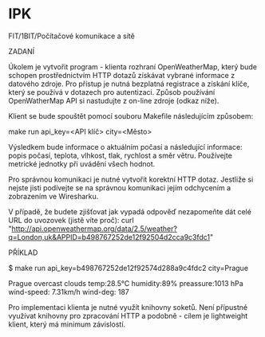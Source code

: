 # IPK
FIT/1BIT/Počítačové komunikace a sítě


ZADANÍ

Úkolem je vytvořit program - klienta rozhraní OpenWeatherMap, který bude schopen prostřednictvím HTTP dotazů získávat vybrané informace z datového zdroje. Pro přístup je nutná bezplatná registrace a získání klíče, který se používá v dotazech pro autentizaci. Způsob používání OpenWatherMap API si nastudujte z on-line zdroje (odkaz níže).

Klient se bude spouštět pomocí souboru Makefile následujícím způsobem:

make run api_key=<API klíč> city=<Město>


Výsledkem bude informace o aktuálním počasí a následující informace: popis počasí, teplota, vlhkost, tlak, rychlost a směr větru. Používejte metrické jednotky při uvádění všech hodnot.

Pro správnou komunikaci je nutné vytvořit korektní HTTP dotaz. Jestliže si nejste jisti podívejte se na správnou komunikaci jejím odchycením a zobrazením ve Wiresharku. 

V případě, že budete zjišťovat jak vypadá odpověď nezapomeňte dát celé URL do uvozovek (jistě víte proč):
curl "http://api.openweathermap.org/data/2.5/weather?q=London,uk&APPID=b498767252de12f92504d2cca9c3fdc1"


PŘÍKLAD

$ make run api_key=b498767252de12f92574d288a9c4fdc2 city=Prague

Prague
overcast clouds
temp:28.5°C
humidity:89%
preassure:1013 hPa
wind-speed: 7.31km/h
wind-deg: 187


Pro implementaci klienta je nutné využít knihovny soketů. Není přípustné využívat knihovny pro zpracování HTTP a podobně - cílem je lightweight klient, který má minimum závislostí. 
